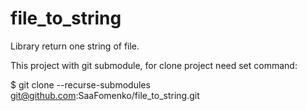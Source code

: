 # file_to_string
Library return one string of file.

This project with git submodule, for clone project need set command:

$ git clone --recurse-submodules git@github.com:SaaFomenko/file_to_string.git

